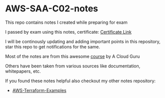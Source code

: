 # AWS-SAA-C02-notes

This repo contains notes I created while preparing for exam

I passed by exam using this notes, certificate: [Certificate Link](https://drive.google.com/file/d/1HMEsZKvLRw0NlBsfSMJhIfr7q3yiM5Sf/view)

I will be continously updating and adding important points in this repository, star this repo to get notifications for the same.

Most of the notes are from this awesome [course](https://acloud.guru/learn/aws-certified-solutions-architect-associate) by A Cloud Guru

Others have been taken from various sources like documentation, whitepapers, etc.

If you found these notes helpful also checkout my other notes repository:
* [AWS-Terraform-Examples](https://github.com/Vedant-Mhatre/AWS-Terraform-Examples)

